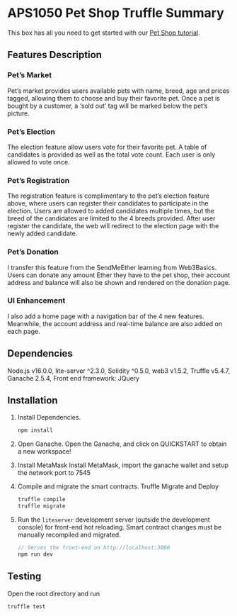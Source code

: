 # APS1050 Pet Shop Truffle Summary

This box has all you need to get started with our [Pet Shop tutorial](http://truffleframework.com/tutorials/pet-shop).
## Features Description
### Pet’s Market
Pet’s market provides users available pets with name, breed, age and prices tagged, allowing them to choose and buy their favorite pet. Once a pet is bought by a customer, a ‘sold out’ tag will be marked below the pet’s picture.
### Pet’s Election
The election feature allow users vote for their favorite pet. A table of candidates is provided as well as the total vote count. Each user is only allowed to vote once.
### Pet’s Registration
The registration feature is complimentary to the pet’s election feature above, where users can register their candidates to participate in the election. Users are allowed to added candidates multiple times, but the breed of the candidates are limited to the 4 breeds provided. After user register the candidate, the web will redirect to the election page with the newly added candidate.
### Pet’s Donation
I transfer this feature from the SendMeEther learning from Web3Basics. Users can donate any amount Ether they have to the pet shop, their account address and balance will also be shown and rendered on the donation page.
### UI Enhancement
I also add a home page with a navigation bar of the 4 new features. Meanwhile, the account address and real-time balance are also added on each page.

## Dependencies
Node.js v16.0.0,
lite-server ^2.3.0,
Solidity ^0.5.0,
web3 v1.5.2,
Truffle v5.4.7,
Ganache 2.5.4,
Front end framework: JQuery


## Installation

1. Install Dependencies.
    ```javascript
    npm install
    ```

2. Open Ganache.
   Open the Ganache, and click on QUICKSTART to obtain a new workspace!

3. Install MetaMask
   Install MetaMask, import the ganache wallet and setup the network port to 7545

4. Compile and migrate the smart contracts. Truffle Migrate and Deploy
    ```javascript
    truffle compile
    truffle migrate
    ```

5. Run the `liteserver` development server (outside the development console) for front-end hot reloading. Smart contract changes must be manually recompiled and migrated.
    ```javascript
    // Serves the front-end on http://localhost:3000
    npm run dev
    ```
 ## Testing
 
Open the root directory and run
```javascript
truffle test
```


